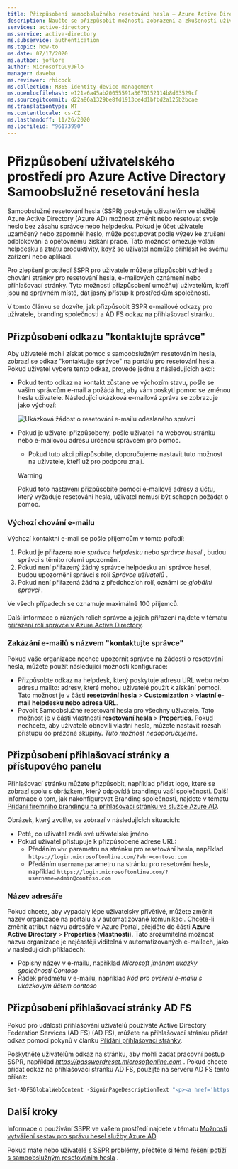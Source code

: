 ```yaml
---
title: Přizpůsobení samoobslužného resetování hesla – Azure Active Directory
description: Naučte se přizpůsobit možnosti zobrazení a zkušeností uživatelů pro Samoobslužné resetování hesla služby Azure AD.
services: active-directory
ms.service: active-directory
ms.subservice: authentication
ms.topic: how-to
ms.date: 07/17/2020
ms.author: joflore
author: MicrosoftGuyJFlo
manager: daveba
ms.reviewer: rhicock
ms.collection: M365-identity-device-management
ms.openlocfilehash: e121a6a45ab20055591a3670152114b8d03529cf
ms.sourcegitcommit: d22a86a1329be8fd1913ce4d1bfbd2a125b2bcae
ms.translationtype: MT
ms.contentlocale: cs-CZ
ms.lasthandoff: 11/26/2020
ms.locfileid: "96173990"
---
```

# <a name="customize-the-user-experience-for-azure-active-directory-self-service-password-reset"></a>Přizpůsobení uživatelského prostředí pro Azure Active Directory Samoobslužné resetování hesla

Samoobslužné resetování hesla (SSPR) poskytuje uživatelům ve službě Azure Active Directory (Azure AD) možnost změnit nebo resetovat svoje heslo bez zásahu správce nebo helpdesku. Pokud je účet uživatele uzamčený nebo zapomněl heslo, může postupovat podle výzev ke zrušení odblokování a opětovnému získání práce. Tato možnost omezuje volání helpdesku a ztrátu produktivity, když se uživatel nemůže přihlásit ke svému zařízení nebo aplikaci.

Pro zlepšení prostředí SSPR pro uživatele můžete přizpůsobit vzhled a chování stránky pro resetování hesla, e-mailových oznámení nebo přihlašovací stránky. Tyto možnosti přizpůsobení umožňují uživatelům, kteří jsou na správném místě, dát jasný přístup k prostředkům společnosti.
    
V tomto článku se dozvíte, jak přizpůsobit SSPR e-mailové odkazy pro uživatele, branding společnosti a AD FS odkaz na přihlašovací stránku.

## <a name="customize-the-contact-your-administrator-link"></a>Přizpůsobení odkazu "kontaktujte správce"

Aby uživatelé mohli získat pomoc s samoobslužným resetováním hesla, zobrazí se odkaz "kontaktujte správce" na portálu pro resetování hesla. Pokud uživatel vybere tento odkaz, provede jednu z následujících akcí:

* Pokud tento odkaz na kontakt zůstane ve výchozím stavu, pošle se vašim správcům e-mail a požádá ho, aby vám poskytl pomoc se změnou hesla uživatele. Následující ukázková e-mailová zpráva se zobrazuje jako výchozí:

    ![Ukázková žádost o resetování e-mailu odeslaného správci](./media/howto-sspr-customization/sspr-contact-admin.png)

* Pokud je uživatel přizpůsobený, pošle uživateli na webovou stránku nebo e-mailovou adresu určenou správcem pro pomoc.
    * Pokud tuto akci přizpůsobíte, doporučujeme nastavit tuto možnost na uživatele, kteří už pro podporu znají.

    > [!WARNING]
    > Pokud toto nastavení přizpůsobíte pomocí e-mailové adresy a účtu, který vyžaduje resetování hesla, uživatel nemusí být schopen požádat o pomoc.

### <a name="default-email-behavior"></a>Výchozí chování e-mailu

Výchozí kontaktní e-mail se pošle příjemcům v tomto pořadí:

1. Pokud je přiřazena role *správce helpdesku* nebo *správce hesel* , budou správci s těmito rolemi upozorněni.
1. Pokud není přiřazený žádný správce helpdesku ani správce hesel, budou upozorněni správci s rolí *Správce uživatelů* .
1. Pokud není přiřazená žádná z předchozích rolí, oznámí se *globální správci* .

Ve všech případech se oznamuje maximálně 100 příjemců.

Další informace o různých rolích správce a jejich přiřazení najdete v tématu [přiřazení rolí správce v Azure Active Directory](../roles/permissions-reference.md).

### <a name="disable-contact-your-administrator-emails"></a>Zakázání e-mailů s názvem "kontaktujte správce"

Pokud vaše organizace nechce upozornit správce na žádosti o resetování hesla, můžete použít následující možnosti konfigurace:

* Přizpůsobte odkaz na helpdesk, který poskytuje adresu URL webu nebo adresu mailto: adresy, které mohou uživatelé použít k získání pomoci. Tato možnost je v části **resetování hesla**  >  **Customization**  >  **vlastní e-mail helpdesku nebo adresa URL**.
* Povolit Samoobslužné resetování hesla pro všechny uživatele. Tato možnost je v části vlastnosti **resetování hesla**  >  **Properties**. Pokud nechcete, aby uživatelé obnovili vlastní hesla, můžete nastavit rozsah přístupu do prázdné skupiny. *Tuto možnost nedoporučujeme.*

## <a name="customize-the-sign-in-page-and-access-panel"></a>Přizpůsobení přihlašovací stránky a přístupového panelu

Přihlašovací stránku můžete přizpůsobit, například přidat logo, které se zobrazí spolu s obrázkem, který odpovídá brandingu vaší společnosti. Další informace o tom, jak nakonfigurovat Branding společnosti, najdete v tématu [Přidání firemního brandingu na přihlašovací stránku ve službě Azure AD](../fundamentals/customize-branding.md).

Obrázek, který zvolíte, se zobrazí v následujících situacích:

* Poté, co uživatel zadá své uživatelské jméno
* Pokud uživatel přistupuje k přizpůsobené adrese URL:
   * Předáním `whr` parametru na stránku pro resetování hesla, například `https://login.microsoftonline.com/?whr=contoso.com`
   * Předáním `username` parametru na stránku pro resetování hesla, například `https://login.microsoftonline.com/?username=admin@contoso.com`

### <a name="directory-name"></a>Název adresáře

Pokud chcete, aby vypadaly lépe uživatelsky přívětivé, můžete změnit název organizace na portálu a v automatizované komunikaci. Chcete-li změnit atribut názvu adresáře v Azure Portal, přejděte do části **Azure Active Directory**  >  **Properties (vlastnosti**). Tato srozumitelná možnost názvu organizace je nejčastěji viditelná v automatizovaných e-mailech, jako v následujících příkladech:

* Popisný název v e-mailu, například *Microsoft jménem ukázky společnosti Contoso*
* Řádek předmětu v e-mailu, například *kód pro ověření e-mailu s ukázkovým účtem contoso*

## <a name="customize-the-ad-fs-sign-in-page"></a>Přizpůsobení přihlašovací stránky AD FS

Pokud pro události přihlašování uživatelů používáte Active Directory Federation Services (AD FS) (AD FS), můžete na přihlašovací stránku přidat odkaz pomocí pokynů v článku [Přidání přihlašovací stránky](/windows-server/identity/ad-fs/operations/add-sign-in-page-description).

Poskytněte uživatelům odkaz na stránku, aby mohli zadat pracovní postup SSPR, například *https://passwordreset.microsoftonline.com* . Pokud chcete přidat odkaz na přihlašovací stránku AD FS, použijte na serveru AD FS tento příkaz:

``` powershell
Set-ADFSGlobalWebContent -SigninPageDescriptionText "<p><a href='https://passwordreset.microsoftonline.com' target='_blank'>Can't access your account?</a></p>"
```

## <a name="next-steps"></a>Další kroky

Informace o používání SSPR ve vašem prostředí najdete v tématu [Možnosti vytváření sestav pro správu hesel služby Azure AD](howto-sspr-reporting.md).

Pokud máte nebo uživatelé s SSPR problémy, přečtěte si téma [řešení potíží s samoobslužným resetováním hesla](./troubleshoot-sspr.md) .